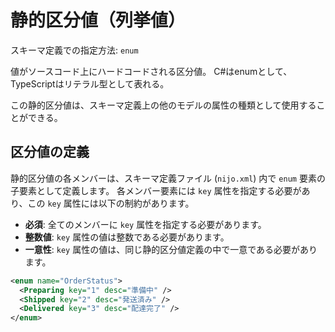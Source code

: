 # 静的区分値（列挙値）
スキーマ定義での指定方法: `enum`

値がソースコード上にハードコードされる区分値。
C#はenumとして、TypeScriptはリテラル型として表れる。

この静的区分値は、スキーマ定義上の他のモデルの属性の種類として使用することができる。

## 区分値の定義
静的区分値の各メンバーは、スキーマ定義ファイル (`nijo.xml`) 内で `enum` 要素の子要素として定義します。
各メンバー要素には `key` 属性を指定する必要があり、この `key` 属性には以下の制約があります。

- **必須**: 全てのメンバーに `key` 属性を指定する必要があります。
- **整数値**: `key` 属性の値は整数である必要があります。
- **一意性**: `key` 属性の値は、同じ静的区分値定義の中で一意である必要があります。

```xml
<enum name="OrderStatus">
  <Preparing key="1" desc="準備中" />
  <Shipped key="2" desc="発送済み" />
  <Delivered key="3" desc="配達完了" />
</enum>
```
